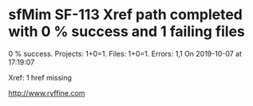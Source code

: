 # sfMim SF-113 Xref path completed with 0 % success and 1 failing files

0 % success. Projects: 1+0=1.  Files: 1+0=1. Errors: 1,1  On 2019-10-07 at 17:19:07

Xref: 1 href missing



http://www.ryffine.com
